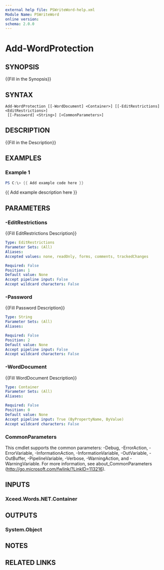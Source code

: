 ```yaml
---
external help file: PSWriteWord-help.xml
Module Name: PSWriteWord
online version:
schema: 2.0.0
---
```


# Add-WordProtection

## SYNOPSIS
{{Fill in the Synopsis}}

## SYNTAX

```
Add-WordProtection [[-WordDocument] <Container>] [[-EditRestrictions] <EditRestrictions>]
 [[-Password] <String>] [<CommonParameters>]
```

## DESCRIPTION
{{Fill in the Description}}

## EXAMPLES

### Example 1
```powershell
PS C:\> {{ Add example code here }}
```

{{ Add example description here }}

## PARAMETERS

### -EditRestrictions
{{Fill EditRestrictions Description}}

```yaml
Type: EditRestrictions
Parameter Sets: (All)
Aliases:
Accepted values: none, readOnly, forms, comments, trackedChanges

Required: False
Position: 1
Default value: None
Accept pipeline input: False
Accept wildcard characters: False
```

### -Password
{{Fill Password Description}}

```yaml
Type: String
Parameter Sets: (All)
Aliases:

Required: False
Position: 2
Default value: None
Accept pipeline input: False
Accept wildcard characters: False
```

### -WordDocument
{{Fill WordDocument Description}}

```yaml
Type: Container
Parameter Sets: (All)
Aliases:

Required: False
Position: 0
Default value: None
Accept pipeline input: True (ByPropertyName, ByValue)
Accept wildcard characters: False
```

### CommonParameters
This cmdlet supports the common parameters: -Debug, -ErrorAction, -ErrorVariable, -InformationAction, -InformationVariable, -OutVariable, -OutBuffer, -PipelineVariable, -Verbose, -WarningAction, and -WarningVariable.
For more information, see about_CommonParameters (http://go.microsoft.com/fwlink/?LinkID=113216).

## INPUTS

### Xceed.Words.NET.Container


## OUTPUTS

### System.Object

## NOTES

## RELATED LINKS
